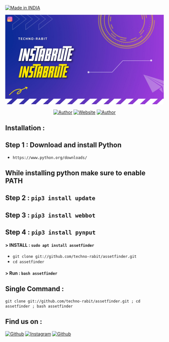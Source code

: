 <p align="left">
<a href="#"><img title="Made in INDIA" src="https://img.shields.io/badge/MADE%20IN-INDIA-green?colorA=green&colorB=orange&style=for-the-badge"></a>
</p>
<p align="center">
<a href="#"><img title="AF Pic" src="AF Pic.png"></a>
</p>
<p align="center">
<a href="https://github.com/techno-rabit"><img title="Author" src="https://img.shields.io/badge/Author-Vishnu-yellow.svg?style=for-the-badge&logo=github"></a>
<a href="http://technorabit.unaux.com/"><img title="Website" src="https://img.shields.io/badge/Website-Techno--rabit-red.svg?style=for-the-badge&logo=sites"></a>
  <a href="https://github.com/aress03"><img title="Author" src="https://img.shields.io/badge/Author-Akshay-green.svg?style=for-the-badge&logo=github"></a>
</p>

## Installation :

## Step 1 : Download and install Python 
* `https://www.python.org/downloads/`
## While installing python make sure to enable PATH 
## Step 2 : `pip3 install update`
## Step 3 : `pip3 install webbot`
## Step 4 : `pip3 install pynput`


#### > INSTALL : `sudo apt install assetfinder`

* `git clone git://github.com/techno-rabit/assetfinder.git`
* `cd assetfinder`

#### > Run : `bash assetfinder`

## Single Command :
```
git clone git://github.com/techno-rabit/assetfinder.git ; cd assetfinder ; bash assetfinder
```

## Find us on :
[![Github](https://img.shields.io/badge/Github-Techno--rabit-green?style=for-the-badge&logo=github)](https://github.com/techno-rabit)
[![Instagram](https://img.shields.io/badge/IG-%40__.v.shnu-red?style=for-the-badge&logo=instagram)](https://www.instagram.com/_.v.shnu)
[![Github](https://img.shields.io/badge/Github-aress--03-green?style=for-the-badgaress03e&logo=github)](https://github.com/aress03)

